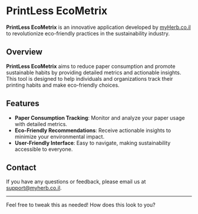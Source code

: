 # PrintLess EcoMetrix

**PrintLess EcoMetrix** is an innovative application developed by [myHerb.co.il](https://myherb.co.il) to revolutionize eco-friendly practices in the sustainability industry.

## Overview

**PrintLess EcoMetrix** aims to reduce paper consumption and promote sustainable habits by providing detailed metrics and actionable insights. This tool is designed to help individuals and organizations track their printing habits and make eco-friendly choices.

## Features

- **Paper Consumption Tracking**: Monitor and analyze your paper usage with detailed metrics.
- **Eco-Friendly Recommendations**: Receive actionable insights to minimize your environmental impact.
- **User-Friendly Interface**: Easy to navigate, making sustainability accessible to everyone.

## Contact

If you have any questions or feedback, please email us at [support@myherb.co.il](mailto:support@myherb.co.il).

---

Feel free to tweak this as needed! How does this look to you?
